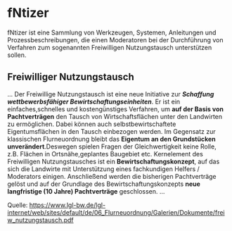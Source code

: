 # fNtizer

fNtizer ist eine Sammlung von Werkzeugen, Systemen, Anleitungen und Prozessbeschreibungen, die einen Moderatoren bei der Durchführung von Verfahren zum sogenannten Freiwilligen Nutzungstausch unterstützen sollen.

## Freiwilliger Nutzungstausch
... Der Freiwillige Nutzungstausch ist eine neue Initiative zur ___Schaffung wettbewerbsfähiger Bewirtschaftungseinheiten___. Er ist ein einfaches,schnelles und kostengünstiges Verfahren, um __auf der Basis von Pachtverträgen__ den Tausch von Wirtschaftsflächen unter den Landwirten zu ermöglichen. Dabei können auch selbstbewirtschaftete Eigentumsflächen in den Tausch einbezogen werden. Im Gegensatz zur klassischen Flurneuordnung bleibt das __Eigentum an den Grundstücken unverändert__.Deswegen spielen Fragen der Gleichwertigkeit keine Rolle, z.B. Flächen in Ortsnähe,geplantes Baugebiet etc. Kernelement des Freiwilligen Nutzungstausches ist ein __Bewirtschaftungskonzept__, auf das sich die Landwirte mit Unterstützung eines fachkundigen Helfers / Moderators einigen. Anschließend werden die bisherigen Pachtverträge gelöst und auf der Grundlage des Bewirtschaftungskonzepts __neue langfristige (10 Jahre) Pachtverträge__ geschlossen. ...

Quelle: https://www.lgl-bw.de/lgl-internet/web/sites/default/de/06_Flurneuordnung/Galerien/Dokumente/freiw_nutzungstausch.pdf 

